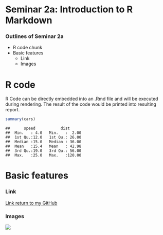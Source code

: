 Seminar 2a: Introduction to R Markdown
================

### Outlines of Seminar 2a

  - R code chunk
  - Basic features
      - Link
      - Images

# R code

R Code can be directly embedded into an .Rmd file and will be executed
during rendering. The result of the code would be printed into resulting
report.

``` r
summary(cars)
```

    ##      speed           dist       
    ##  Min.   : 4.0   Min.   :  2.00  
    ##  1st Qu.:12.0   1st Qu.: 26.00  
    ##  Median :15.0   Median : 36.00  
    ##  Mean   :15.4   Mean   : 42.98  
    ##  3rd Qu.:19.0   3rd Qu.: 56.00  
    ##  Max.   :25.0   Max.   :120.00

# Basic features

### Link

[Link return to my
GitHub](https://github.com/LilyYuanXia)

### Images

![](https://i1.wp.com/www.chinatownfoundation.org/wp-content/uploads/2015/05/ubc-logo.png?zoom=2&ssl=1)

